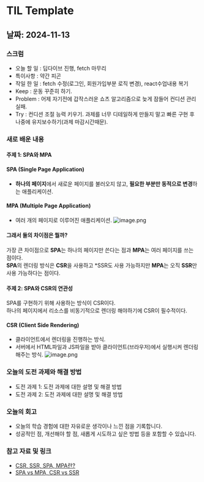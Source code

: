 # TIL Template

## 날짜: 2024-11-13

### 스크럼
- 오늘 할 일 : 딥다이브 진행, fetch 마무리  
- 특이사항   : 약간 피곤  
- 작일 한 일 : fetch 수정(로그인, 회원가입부분 로직 변경), react수업내용 복기  
- Keep       : 운동 꾸준히 하기.  
- Problem    : 어제 자기전에 갑작스러운 쇼츠 알고리즘으로 늦게 잠들어 컨디션 관리 실패.  
- Try        : 컨디션 조절 능력 키우기. 과제를 너무 디테일하게 만들지 말고 빠른 구현 후 나중에 유지보수하기(과제 마감시간때문).  

### 새로 배운 내용
#### 주제 1: SPA와 MPA
#### SPA (Single Page Application)
- **하나의 페이지**에서 새로운 페이지를 불러오지 않고, **필요한 부분만 동적으로 변경**하는 애플리케이션.
#### MPA (Multiple Page Application)
- 여러 개의 페이지로 이루어진 애플리케이션.
![image.png](https://prod-files-secure.s3.us-west-2.amazonaws.com/cf024025-486d-4514-84ae-3a7c5951c17c/6c480b32-7bd5-4538-9bc8-3828dbfd7e68/image.png)
#### 그래서 둘의 차이점은 뭘까?
가장 큰 차이점으로 **SPA**는 하나의 페이지만 쓴다는 점과 **MPA**는 여러 페이지를 쓰는 점이다.  
**SPA**의 렌더링 방식은 **CSR**을 사용하고 *SSR도 사용 가능하지만 **MPA**는 오직 **SSR**만 사용 가능하다는 점이다.  
#### 주제 2: SPA와 CSR의 연관성
SPA를 구현하기 위해 사용하는 방식이 CSR이다.  
하나의 페이지에서 리소스를 비동기적으로 렌더링 해야하기에 CSR이 필수적이다.  
#### CSR (Client Side Rendering)
- 클라이언트에서 렌더링을 진행하는 방식.
- 서버에서 HTML파일과 JS파일을 받아 클라이언트(브라우저)에서 실행시켜 렌더링해주는 방식.
![image.png](https://prod-files-secure.s3.us-west-2.amazonaws.com/cf024025-486d-4514-84ae-3a7c5951c17c/e3db6770-54d0-4423-920e-27bd685fd90a/image.png)
### 오늘의 도전 과제와 해결 방법
- 도전 과제 1: 도전 과제에 대한 설명 및 해결 방법
- 도전 과제 2: 도전 과제에 대한 설명 및 해결 방법

### 오늘의 회고
- 오늘의 학습 경험에 대한 자유로운 생각이나 느낀 점을 기록합니다.
- 성공적인 점, 개선해야 할 점, 새롭게 시도하고 싶은 방법 등을 포함할 수 있습니다.

### 참고 자료 및 링크
- [CSR, SSR, SPA, MPA란?](https://velog.io/@rookieand/CSR-SSR-SPA-MPA-%EC%9D%B4%EA%B2%83%EB%93%A4%EC%9D%80-%EB%AD%98%EA%B9%8C)
- [SPA vs MPA, CSR vs SSR](https://velog.io/@minw0_o/SPA-vs-MPA-CSR-vs-SSR)
